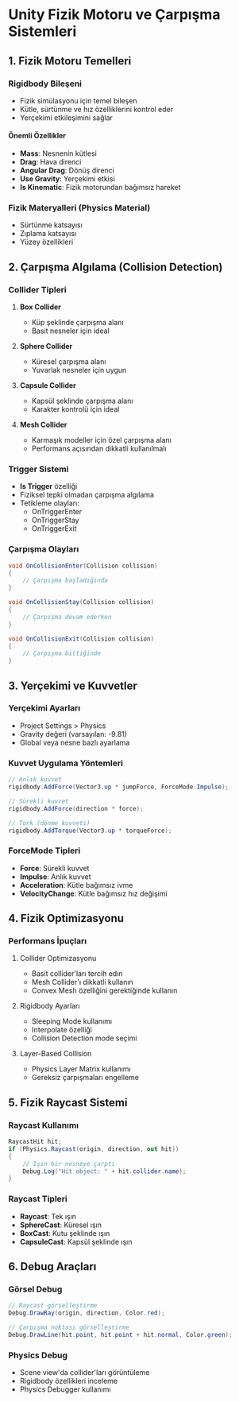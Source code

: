 # Unity Fizik Motoru ve Çarpışma Sistemleri

## 1. Fizik Motoru Temelleri

### Rigidbody Bileşeni
- Fizik simülasyonu için temel bileşen
- Kütle, sürtünme ve hız özelliklerini kontrol eder
- Yerçekimi etkileşimini sağlar

#### Önemli Özellikler
- **Mass**: Nesnenin kütlesi
- **Drag**: Hava direnci
- **Angular Drag**: Dönüş direnci
- **Use Gravity**: Yerçekimi etkisi
- **Is Kinematic**: Fizik motorundan bağımsız hareket

### Fizik Materyalleri (Physics Material)
- Sürtünme katsayısı
- Zıplama katsayısı
- Yüzey özellikleri

## 2. Çarpışma Algılama (Collision Detection)

### Collider Tipleri
1. **Box Collider**
   - Küp şeklinde çarpışma alanı
   - Basit nesneler için ideal

2. **Sphere Collider**
   - Küresel çarpışma alanı
   - Yuvarlak nesneler için uygun

3. **Capsule Collider**
   - Kapsül şeklinde çarpışma alanı
   - Karakter kontrolü için ideal

4. **Mesh Collider**
   - Karmaşık modeller için özel çarpışma alanı
   - Performans açısından dikkatli kullanılmalı

### Trigger Sistemi
- **Is Trigger** özelliği
- Fiziksel tepki olmadan çarpışma algılama
- Tetikleme olayları:
  - OnTriggerEnter
  - OnTriggerStay
  - OnTriggerExit

### Çarpışma Olayları
```csharp
void OnCollisionEnter(Collision collision)
{
    // Çarpışma başladığında
}

void OnCollisionStay(Collision collision)
{
    // Çarpışma devam ederken
}

void OnCollisionExit(Collision collision)
{
    // Çarpışma bittiğinde
}
```

## 3. Yerçekimi ve Kuvvetler

### Yerçekimi Ayarları
- Project Settings > Physics
- Gravity değeri (varsayılan: -9.81)
- Global veya nesne bazlı ayarlama

### Kuvvet Uygulama Yöntemleri
```csharp
// Anlık kuvvet
rigidbody.AddForce(Vector3.up * jumpForce, ForceMode.Impulse);

// Sürekli kuvvet
rigidbody.AddForce(direction * force);

// Tork (dönme kuvveti)
rigidbody.AddTorque(Vector3.up * torqueForce);
```

### ForceMode Tipleri
- **Force**: Sürekli kuvvet
- **Impulse**: Anlık kuvvet
- **Acceleration**: Kütle bağımsız ivme
- **VelocityChange**: Kütle bağımsız hız değişimi

## 4. Fizik Optimizasyonu

### Performans İpuçları
1. Collider Optimizasyonu
   - Basit collider'ları tercih edin
   - Mesh Collider'ı dikkatli kullanın
   - Convex Mesh özelliğini gerektiğinde kullanın

2. Rigidbody Ayarları
   - Sleeping Mode kullanımı
   - Interpolate özelliği
   - Collision Detection mode seçimi

3. Layer-Based Collision
   - Physics Layer Matrix kullanımı
   - Gereksiz çarpışmaları engelleme

## 5. Fizik Raycast Sistemi

### Raycast Kullanımı
```csharp
RaycastHit hit;
if (Physics.Raycast(origin, direction, out hit))
{
    // Işın bir nesneye çarptı
    Debug.Log("Hit object: " + hit.collider.name);
}
```

### Raycast Tipleri
- **Raycast**: Tek ışın
- **SphereCast**: Küresel ışın
- **BoxCast**: Kutu şeklinde ışın
- **CapsuleCast**: Kapsül şeklinde ışın

## 6. Debug Araçları

### Görsel Debug
```csharp
// Raycast görselleştirme
Debug.DrawRay(origin, direction, Color.red);

// Çarpışma noktası görselleştirme
Debug.DrawLine(hit.point, hit.point + hit.normal, Color.green);
```

### Physics Debug
- Scene view'da collider'ları görüntüleme
- Rigidbody özellikleri inceleme
- Physics Debugger kullanımı 